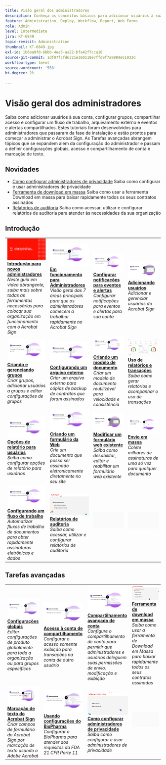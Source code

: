 ```yaml
---
title: Visão geral dos administradores
description: Conheça os conceitos básicos para adicionar usuários à sua conta, configurar grupos, compartilhar acesso e configurar um fluxo de trabalho, arquivamento externo e eventos e alertas compartilhados
feature: Administration, Deploy, Workflow, Report, Web Forms
role: Admin
level: Intermediate
jira: KT-6849
topic-revisit: Administration
thumbnail: KT-6849.jpg
exl-id: 1b6ea9f0-6bbb-4ea5-aa22-bfa42f7cca18
source-git-commit: 1df07fcfd6321e360118e7ffd9f7a8904e51033d
workflow-type: tm+mt
source-wordcount: '558'
ht-degree: 2%

---
```


# Visão geral dos administradores

Saiba como adicionar usuários à sua conta, configurar grupos, compartilhar acesso e configurar um fluxo de trabalho, arquivamento externo e eventos e alertas compartilhados. Estes tutoriais foram desenvolvidos para administradores que passaram da fase de instalação e estão prontos para começar a administrar o Acrobat Sign. As Tarefas avançadas abrangem tópicos que se expandem além da configuração do administrador e passam a definir configurações globais, acesso e compartilhamento de conta e marcação de texto.

## Novidades

* [Como configurar administradores de privacidade](privacy.md)
Saiba como configurar e usar administradores de privacidade
* [Ferramenta de download em massa](bulk-download-tool.md)
Saiba como usar a ferramenta Download em massa para baixar rapidamente todos os seus contratos assinados
* [Relatórios de auditoria](audit-reports.md)
Saiba como acessar, utilizar e configurar relatórios de auditoria para atender às necessidades da sua organização


## Introdução

<table style="table-layout:fixed">
<tr>
  <td>
    <a href="get-started-admin.md">
      <img alt="Introdução para novos administradores" src="../assets/Gettingstartedadmin_1280.png" />
    </a>
    <div>
    <a href="get-started-admin.md"><strong>Introdução para novos administradores</strong></a>
    </div>
    <em>Neste guia em vídeo abrangente, saiba mais sobre todas as ferramentas necessárias para colocar sua organização em funcionamento com o Acrobat Sign</em>
    <br>
  </td>
  <td>
    <a href="up-and-running-admin.md">
      <img alt="Em &amp; execução para administradores" src="../assets/Up-Running.png" />
    </a>
    <div>
    <a href="up-and-running-admin.md"><strong>Em funcionamento para Administradores</strong></a>
    </div>
    <em>Visão geral das 7 áreas principais para que os administradores comecem a trabalhar rapidamente no Acrobat Sign</em>
    <br>
  </td>
  <td>
    <a href="set-up-shared-events-and-alert.md">
      <img alt="Configuração de alertas e eventos compartilhados" src="../assets/Notifications_1280.png" />
    </a>
    <div>
    <a href="set-up-shared-events-and-alert.md"><strong>Configurar notificações para eventos e alertas</strong></a>
    </div>
    <em>Configurar notificações para eventos e alertas para sua conta</em>
    <br>
  </td>
  <td>
    <a href="add-users-to-your-account.md">
      <img alt="Adicionar usuários" src="../assets/Adding-Users.png" />
    </a>
    <div>
    <a href="add-users-to-your-account.md"><strong>Adicionando usuários</strong></a>
    </div>
    <em>Adicionar e gerenciar usuários do Acrobat Sign</em>
    <br>
  </td>
</tr>
<tr>
 <td>
    <a href="create-and-manage-groups.md">
      <img alt="Criando e Gerenciando Grupos" src="../assets/Creating-Groups.png" />
    </a>
    <div>
    <a href="create-and-manage-groups.md"><strong>Criando e gerenciando grupos</strong></a>
    </div>
    <em>Criar grupos, adicionar usuários a grupos e editar configurações de grupos</em>
    <br>
  </td>
  <td>
    <a href="set-up-your-external-archive.md">
      <img alt="Configurando um arquivamento externo" src="../assets/ExternalArchive.png" />
    </a>
    <div>
    <a href="set-up-your-external-archive.md"><strong>Configurando um arquivo externo</strong></a>
    </div>
    <em>Criar um arquivo externo para cópias de backup de contratos que foram assinados</em>
    <br>
  </td>
  <td>
    <a href="../sign-advanced-users/create-a-template.md">
      <img alt="Criação de um modelo de documento" src="../assets/Template.png" />
    </a>
    <div>
    <a href="../sign-advanced-users/create-a-template.md"><strong>Criando um modelo de documento</strong></a>
    </div>
    <em>Criar um modelo de documento reutilizável para velocidade e consistência</em>
    <br>
  </td>
  <td>
    <a href="../sign-advanced-users/creating-a-report.md">
      <img alt="Emissão de relatórios e uso de transações" src="../assets/reporting.png" />
    </a>
    <div>
    <a href="../sign-advanced-users/creating-a-report.md"><strong>Uso de relatórios e transações</strong></a>
    </div>
    <em>Saiba como gerar relatórios e acompanhar o uso de transações</em>
    <br>
  </td>
</tr>
<tr>
  <td>
    <a href="report-options.md">
      <img alt="Opções de relatório para usuários" src="../assets/report-options.png" />
    </a>
    <div>
    <a href="report-options.md"><strong>Opções de relatório para usuários</strong></a>
    </div>
    <em>Saiba como configurar opções de relatório para usuários</em>
    <br>
  </td>
  <td>
    <a href="../sign-advanced-users/webform.md">
      <img alt="Criar um formulário da Web" src="../assets/Webform.png" />
    </a>
    <div>
    <a href="../sign-advanced-users/webform.md"><strong>Criando um formulário da Web</strong></a>
    </div>
    <em>Crie um documento que possa ser assinado eletronicamente diretamente no seu site</em>
    <br>
  </td>
  <td>
    <a href="../sign-advanced-users/modify-webform.md">
      <img alt="Modificar um formulário web existente" src="../assets/Modifywebform.png" />
    </a>
    <div>
    <a href="../sign-advanced-users/modify-webform.md"><strong>Modificar um formulário web existente</strong></a>
    </div>
    <em>Saiba como desabilitar, editar e reabilitar um formulário web existente</em>
    <br>
  </td>
  <td>
    <a href="../sign-advanced-users/megasign.md">
      <img alt="Envio em massa" src="../assets/send-in-bulk.png" />
    </a>
    <div>
    <a href="../sign-advanced-users/megasign.md"><strong>Envio em massa</strong></a>
    </div>
    <em>Colete milhares de assinaturas de uma só vez para qualquer documento</em>
    <br>
  </td>
</tr>
<tr>
  <td>
    <a href="building-a-custom-workflow.md">
      <img alt="Configurando um Workflow" src="../assets/BuildingWorkflow.png" />
    </a>
    <div>
    <a href="building-a-custom-workflow.md"><strong>Configurando um fluxo de trabalho</strong></a>
    </div>
    <em>Automatizar fluxos de trabalho de documentos para obter rapidamente assinaturas eletrônicas e dados</em>
    <br>
  </td>
  <td>
    <a href="audit-reports.md">
      <img alt="Relatórios de auditoria" src="../assets/audit-reports-configure.png" />
    </a>
    <div>
    <a href="audit-reports.md"><strong>Relatórios de auditoria</strong></a>
    </div>
    <em>Saiba como acessar, utilizar e configurar relatórios de auditoria</em>
    <br>
  </td>
  <td>
    <img alt="Espaçador" src="../assets/Grayspacer.png" />
    <div>
    <br>
  </td>
  <td>
    <img alt="Espaçador" src="../assets/Grayspacer.png" />
    <div>
    <br>
  </td>
</table>

## Tarefas avançadas

<table style="table-layout:fixed">
<tr>
  <td>
    <a href="learn-about-global-settings.md">
      <img alt="Configurações globais" src="../assets/GlobalSettings_1280.png">
    </a>
    <div>
    <a href="learn-about-global-settings.md"><strong>Configurações globais</strong></a>
    </div>
    <em>Editar configurações de produto globalmente para toda a organização ou para grupos específicos</em>
    <br>
  </td>
  <td>
    <a href="share-account-access.md">
      <img alt="Acesso à conta de compartilhamento" src="../assets/SharingAccess.png" />
    </a>  
    <div>
    <a href="share-account-access.md"><strong>Acesso à conta de compartilhamento</strong></a>
    </div>
    <em>Configurar o acesso somente exibição para transações na conta de outro usuário</em>
    <br>
  </td>
  <td>
    <a href="advanced-account-sharing.md">
      <img alt="Compartilhamento avançado de conta" src="../assets/AdvancedSharing_1280.png" />
    </a>
    <div>
    <a href="advanced-account-sharing.md"><strong>Compartilhamento avançado de conta</strong></a>
    </div>
    <em>Configure o compartilhamento de conta para permitir que administradores e usuários deleguem suas permissões de envio, modificação e exibição</em>
    <br>
  </td>
  <td>
    <a href="bulk-download-tool.md">
      <img alt="Ferramenta Download em massa" src="../assets/bulk-download-tool.png" />
    </a>
    <div>
    <a href="bulk-download-tool.md"><strong>Ferramenta de download em massa</strong></a>
    </div>
    <em>Saiba como usar a ferramenta de Download em Massa para baixar rapidamente todos os seus contratos assinados</em>
    <br>
  </td> 
</tr>
<tr>
   <td>
     <a href="../sign-advanced-users/adobe-sign-text-tagging.md">
      <img alt="Marcação de texto do Acrobat Sign" src="../assets/Text-Tagging.png" />
    </a>
    <div>
    <a href="../sign-advanced-users/adobe-sign-text-tagging.md"><strong>Marcação de texto do Acrobat Sign</strong></a>
    <div>
    <em>Criar campos de formulário do Acrobat Sign por marcação de texto usando o Adobe Acrobat</em>
    <br>
  </td>
  <td>
    <a href="use-bio-pharma-settings.md">
      <img alt="Usar configurações do BioPharma" src="../assets/Bio_1280.png" />
    </a>
    <div>
    <a href="use-bio-pharma-settings.md"><strong>Usando configurações do BioPharma</strong></a>
    </div>
    <em>Configurar o BioPharma para atender aos requisitos da FDA 21 CFR Parte 11</em>
    <br>
  </td>
  <td>
    <a href="privacy.md">
      <img alt="Como configurar o administrador de privacidade" src="../assets/privacy.png" />
    </a>
    <div>
    <a href="privacy.md"><strong>Como configurar administradores de privacidade</strong></a>
    </div>
    <em>Saiba como configurar e usar administradores de privacidade</em>
    <br>
  </td>
  <td>
    <img alt="Espaçador" src="../assets/Grayspacer.png" />
    <div>
    <br>
  </td>
</tr>
</table>
